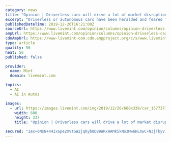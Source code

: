 ```yaml
---
category: news
title: "Opinion | Driverless cars will drive a lot of market disruption in the 2020s"
excerpt: "Driverless or autonomous cars have been heralded and feared for many years now. They perhaps represent the convergence of every technology that we know today. They run on artificial intelligence ..."
publishedDateTime: 2019-12-26T16:21:00Z
sourceUrl: https://www.livemint.com/opinion/columns/opinion-driverless-cars-will-drive-a-lot-of-market-disruption-in-the-2020s-11577375858037.html
ampUrl: https://www.livemint.com/opinion/columns/opinion-driverless-cars-will-drive-a-lot-of-market-disruption-in-the-2020s/amp-11577375858037.html
cdnAmpUrl: https://www-livemint-com.cdn.ampproject.org/c/s/www.livemint.com/opinion/columns/opinion-driverless-cars-will-drive-a-lot-of-market-disruption-in-the-2020s/amp-11577375858037.html
type: article
quality: 56
heat: 56
published: false

provider:
  name: Mint
  domain: livemint.com

topics:
  - AI
  - AI in Autos

images:
  - url: https://images.livemint.com/img/2019/12/26/600x338/car_1577377218027.jpg
    width: 600
    height: 337
    title: "Opinion | Driverless cars will drive a lot of market disruption in the 2020s"

secured: "2ex+oNsN+44IxGpe2XVtGW2jqRybOD89WRxHAMk5kNo3Mw6HLXwC+N3jTkyV7x8G1ZXlg5v9R4tgLDRPqL/Hb3pzJ1Nf8XBzj3IIUe4E0AvGBcIUD+yB8TiHtdnfP7js9nuF6xzzgyTTscisjUnu+jYSQmY5vB9sd3nYn5sjULMKiZ9MME99LG8sqS9aN1EHKIyDiao55BvPxZxOLqZI2f7pqXetYQGoOwZQEav++tKwLTwT6B/mh0oA+29Ns6CviA7FUrvKwBR2ycHrj9JSNbXgG5GZiPj2Ag/CtWfiGSE2uSWZnAGzZjZ9PMrcEJ9H;xrv98YmuuVkpQ315ElgkSg=="
---
```


